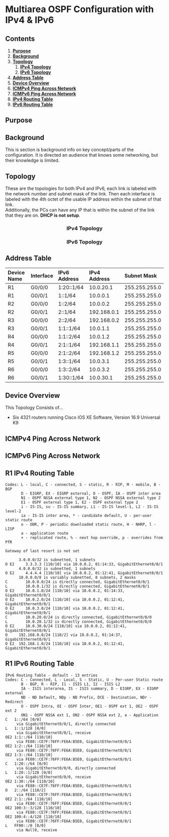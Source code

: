 # Multiarea OSPF Configuration with IPv4 & IPv6

## Contents

1. [**Purpose**](#purpose)
2. [**Background**](#background)
3. [**Topology**](#topology)
     1. [**IPv4 Topology**](#ipv4-topology)
     2. [**IPv6 Topology**](#ipv6-topology)
4. [**Address Table**](#address-table)
5. [**Device Overview**](#device-overview)
6. [**ICMPv4 Ping Across Network**](#icmpv4-ping-across-network)
7. [**ICMPv6 Ping Across Network**](#icmpv6-ping-across-network)
8. [**IPv4 Routing Table**](#ipv4-topology)
9. [**IPv6 Routing Table**](#ipv6-topology)

## Purpose

## Background

This is section is background info on key concept/parts of the configuration. It is directed an audience that knows some networking, but their knowledge is limited.

## Topology

These are the topologies for both IPv4 and IPv6, each link is labeled with the network number and subnet mask of the link. Then each interface is labeled with the 4th octet of the usable IP address within the subnet of that link.\
Additionally, the PCs can have any IP that is within the subnet of the link that they are on. **DHCP is not setup**.

### <center>IPv4 Topology</center>

### <center>IPv6 Topology</center>

## Address Table

| Device Name | Interface | IPv6 Address | IPv4 Address | Subnet Mask   |
|:------------|:--------- |:------------ |:------------ |:------------- |
| R1          | G0/0/0    | 1:20::1/64   | 10.0.20.1    | 255.255.255.0 |
| R1          | G0/0/1    | 1::1/64      | 10.0.0.1     | 255.255.255.0 |
| R2          | G0/0/0    | 1::2/64      | 10.0.0.2     | 255.255.255.0 |
| R2          | G0/0/1    | 2::1/64      | 192.168.0.1  | 255.255.255.0 |
| R3          | G0/0/0    | 2::2/64      | 192.168.0.2  | 255.255.255.0 |
| R3          | G0/0/1    | 1:1::1/64    | 10.0.1.1     | 255.255.255.0 |
| R4          | G0/0/0    | 1:1::2/64    | 10.0.1.2     | 255.255.255.0 |
| R4          | G0/0/1    | 2:1::1/64    | 192.168.1.1  | 255.255.255.0 |
| R5          | G0/0/0    | 2:1::2/64    | 192.168.1.2  | 255.255.255.0 |
| R5          | G0/0/1    | 1:3::1/64    | 10.0.3.1     | 255.255.255.0 |
| R6          | G0/0/0    | 1:3::2/64    | 10.0.3.2     | 255.255.255.0 |
| R6          | G0/0/1    | 1:30::1/64   | 10.0.30.1    | 255.255.255.0 |

## Device Overview

This Topology Consists of...

- Six 4321 routers running Cisco IOS XE Software, Version 16.9 Universal K9

## ICMPv4 Ping Across Network

## ICMPv6 Ping Across Network

## R1 IPv4 Routing Table
```
Codes: L - local, C - connected, S - static, R - RIP, M - mobile, B - BGP
       D - EIGRP, EX - EIGRP external, O - OSPF, IA - OSPF inter area
       N1 - OSPF NSSA external type 1, N2 - OSPF NSSA external type 2
       E1 - OSPF external type 1, E2 - OSPF external type 2
       i - IS-IS, su - IS-IS summary, L1 - IS-IS level-1, L2 - IS-IS level-2
       ia - IS-IS inter area, * - candidate default, U - per-user static route
       o - ODR, P - periodic downloaded static route, H - NHRP, l - LISP
       a - application route
       + - replicated route, % - next hop override, p - overrides from PfR

Gateway of last resort is not set

      3.0.0.0/32 is subnetted, 1 subnets
O E2     3.3.3.3 [110/10] via 10.0.0.2, 01:14:33, GigabitEthernet0/0/1
      4.0.0.0/32 is subnetted, 1 subnets
O E2     4.4.4.4 [110/10] via 10.0.0.2, 01:12:41, GigabitEthernet0/0/1
      10.0.0.0/8 is variably subnetted, 8 subnets, 2 masks
C        10.0.0.0/24 is directly connected, GigabitEthernet0/0/1
L        10.0.0.1/32 is directly connected, GigabitEthernet0/0/1
O E2     10.0.1.0/24 [110/10] via 10.0.0.2, 01:14:33, GigabitEthernet0/0/1
O E2     10.0.2.0/24 [110/10] via 10.0.0.2, 01:12:41, GigabitEthernet0/0/1
O E2     10.0.3.0/24 [110/10] via 10.0.0.2, 01:12:41, GigabitEthernet0/0/1
C        10.0.20.0/24 is directly connected, GigabitEthernet0/0/0
L        10.0.20.1/32 is directly connected, GigabitEthernet0/0/0
O E2     10.0.30.0/24 [110/10] via 10.0.0.2, 01:12:41, GigabitEthernet0/0/1
O     192.168.0.0/24 [110/2] via 10.0.0.2, 01:14:37, GigabitEthernet0/0/1
O E2  192.168.1.0/24 [110/10] via 10.0.0.2, 01:12:41, GigabitEthernet0/0/1

```

## R1 IPv6 Routing Table
```
IPv6 Routing Table - default - 13 entries
Codes: C - Connected, L - Local, S - Static, U - Per-user Static route
       B - BGP, R - RIP, I1 - ISIS L1, I2 - ISIS L2
       IA - ISIS interarea, IS - ISIS summary, D - EIGRP, EX - EIGRP external
       ND - ND Default, NDp - ND Prefix, DCE - Destination, NDr - Redirect
       O - OSPF Intra, OI - OSPF Inter, OE1 - OSPF ext 1, OE2 - OSPF ext 2
       ON1 - OSPF NSSA ext 1, ON2 - OSPF NSSA ext 2, a - Application
C   1::/64 [0/0]
     via GigabitEthernet0/0/1, directly connected
L   1::1/128 [0/0]
     via GigabitEthernet0/0/1, receive
OE2 1:1::/64 [110/10]
     via FE80::CE7F:76FF:FE6A:B5E0, GigabitEthernet0/0/1
OE2 1:2::/64 [110/10]
     via FE80::CE7F:76FF:FE6A:B5E0, GigabitEthernet0/0/1
OE2 1:3::/64 [110/10]
     via FE80::CE7F:76FF:FE6A:B5E0, GigabitEthernet0/0/1
C   1:20::/64 [0/0]
     via GigabitEthernet0/0/0, directly connected
L   1:20::1/128 [0/0]
     via GigabitEthernet0/0/0, receive
OE2 1:30::/64 [110/10]
     via FE80::CE7F:76FF:FE6A:B5E0, GigabitEthernet0/0/1
O   2::/64 [110/2]
     via FE80::CE7F:76FF:FE6A:B5E0, GigabitEthernet0/0/1
OE2 2:1::/64 [110/10]
     via FE80::CE7F:76FF:FE6A:B5E0, GigabitEthernet0/0/1
OE2 100:3::3/128 [110/10]
     via FE80::CE7F:76FF:FE6A:B5E0, GigabitEthernet0/0/1
OE2 100:4::4/128 [110/10]
     via FE80::CE7F:76FF:FE6A:B5E0, GigabitEthernet0/0/1
L   FF00::/8 [0/0]
     via Null0, receive
```
